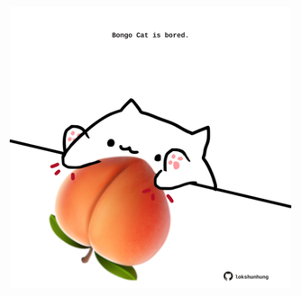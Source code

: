 <!-- built at 12/07/2025, 19:00:31 UTC -->
<p align="center">
  <img width="500" height="500" src="./ReadmeImage.svg">
</p>
